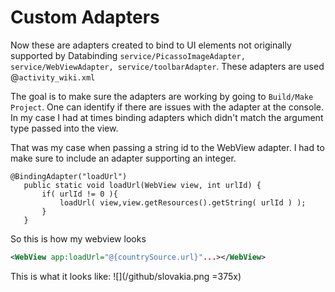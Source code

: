 # Custom Adapters

Now these are adapters created to bind to UI elements not originally supported by Databinding
 `service/PicassoImageAdapter, service/WebViewAdapter, service/toolbarAdapter`.
 These adapters are used @`activity_wiki.xml`

 The goal is to make sure the adapters are working by going to `Build/Make Project`.
 One can identify if there are issues with the adapter at the console.
 In my case I had at times binding adapters which didn't match the argument type passed into the view.

 That was my case when passing a string id to the WebView adapter. I had to make sure to include an adapter supporting an integer.

 ```
@BindingAdapter("loadUrl")
    public static void loadUrl(WebView view, int urlId) {
        if( urlId != 0 ){
            loadUrl( view,view.getResources().getString( urlId ) );
        }
    }
```

So this is how my webview looks
```xml
<WebView app:loadUrl="@{countrySource.url}"...></WebView>
```

This is what it looks like:
![](/github/slovakia.png =375x)